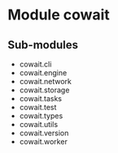 Module cowait
=============

Sub-modules
-----------
* cowait.cli
* cowait.engine
* cowait.network
* cowait.storage
* cowait.tasks
* cowait.test
* cowait.types
* cowait.utils
* cowait.version
* cowait.worker